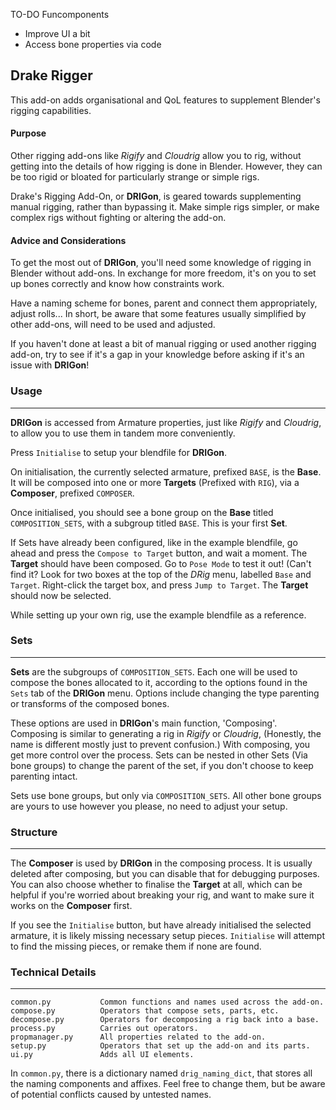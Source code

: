 TO-DO
Funcomponents
- Improve UI a bit
- Access bone properties via code

## Drake Rigger

This add-on adds organisational and QoL features to supplement Blender's rigging capabilities.

#### Purpose

Other rigging add-ons like *Rigify* and *Cloudrig* allow you to rig,
without getting into the details of how rigging is done in Blender.
However, they can be too rigid or bloated for particularly strange or simple rigs. 

Drake's Rigging Add-On, or **DRIGon**, is geared towards supplementing manual rigging, rather than bypassing it.
Make simple rigs simpler, or make complex rigs without fighting or altering the add-on.

#### Advice and Considerations

To get the most out of **DRIGon**, you'll need some knowledge of rigging in Blender without add-ons.
In exchange for more freedom, it's on you to set up bones correctly and know how constraints work. 

Have a naming scheme for bones, parent and connect them appropriately, adjust rolls...
In short, be aware that some features usually simplified by other add-ons, 
will need to be used and adjusted.

If you haven't done at least a bit of manual rigging or used another rigging add-on,
try to see if it's a gap in your knowledge before asking if it's an issue with **DRIGon**!

### Usage
-------------

**DRIGon** is accessed from Armature properties, just like *Rigify* and *Cloudrig*,
to allow you to use them in tandem more conveniently.

Press `Initialise` to setup your blendfile for **DRIGon**.

On initialisation, the currently selected armature, prefixed `BASE`, is the **Base**.
It will be composed into one or more **Targets** (Prefixed with `RIG`), 
via a **Composer**, prefixed `COMPOSER`.

Once initialised, you should see a bone group on the **Base** titled `COMPOSITION_SETS`,
with a subgroup titled `BASE`. This is your first **Set**.

If Sets have already been configured, like in the example blendfile,
go ahead and press the `Compose to Target` button, and wait a moment.
The **Target** should have been composed. Go to `Pose Mode` to test it out!
(Can't find it? Look for two boxes at the top of the *DRig* menu, labelled `Base` and `Target`.
Right-click the target box, and press `Jump to Target`. The **Target** should now be selected.

While setting up your own rig, use the example blendfile as a reference.

### Sets
------------

**Sets** are the subgroups of `COMPOSITION_SETS`. 
Each one will be used to compose the bones allocated to it, 
according to the options found in the `Sets` tab of the **DRIGon** menu.
Options include changing the type parenting or transforms of the composed bones. 

These options are used in **DRIGon**'s main function, 'Composing'. 
Composing is similar to generating a rig in *Rigify* or *Cloudrig*, 
(Honestly, the name is different mostly just to prevent confusion.) 
With composing, you get more control over the process.
Sets can be nested in other Sets (Via bone groups) to change the parent of the set, 
if you don't choose to keep parenting intact.

Sets use bone groups, but only via `COMPOSITION_SETS`. 
All other bone groups are yours to use however you please, no need to adjust your setup.

### Structure
-----------------

The **Composer** is used by **DRIGon** in the composing process. 
It is usually deleted after composing, but you can disable that for debugging purposes.
You can also choose whether to finalise the **Target** at all, 
which can be helpful if you're worried about breaking your rig,
and want to make sure it works on the **Composer** first.

If you see the `Initialise` button, but have already initialised the selected armature,
it is likely missing necessary setup pieces.
`Initialise` will attempt to find the missing pieces, or remake them if none are found.

### Technical Details
----------------------

```
common.py           Common functions and names used across the add-on.
compose.py          Operators that compose sets, parts, etc.
decompose.py        Operators for decomposing a rig back into a base.
process.py          Carries out operators.
propmanager.py      All properties related to the add-on.
setup.py            Operators that set up the add-on and its parts.
ui.py               Adds all UI elements.
```
In `common.py`, there is a dictionary named `drig_naming_dict`, that stores all the naming components and affixes.
Feel free to change them, but be aware of potential conflicts caused by untested names.
